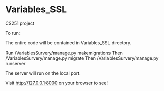 # Variables_SSL
CS251 project

To run:

The entire code will be contained in Variables_SSL directory.

Run /VariablesSurvery/manage.py makemigrations
Then /VariablesSurvery/manage.py migrate
Then /VariablesSurvery/manage.py runserver

The server will run on the local port.

Visit http://127.0.0.1:8000 on your browser to see! 
